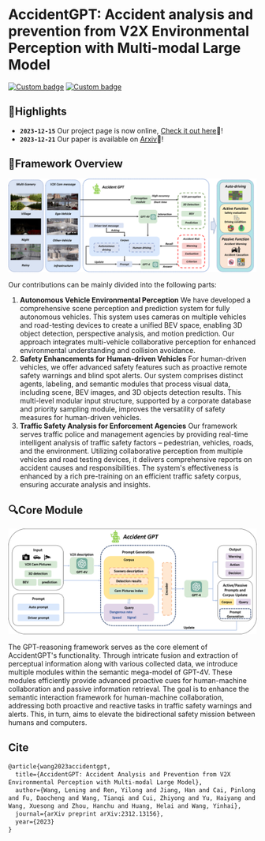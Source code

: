 # AccidentGPT: Accident analysis and prevention from V2X Environmental Perception with Multi-modal Large Model

[![Custom badge](https://img.shields.io/badge/paper-Arxiv-b31b1b?logo=arxiv&logoColor=white)](https://export.arxiv.org/abs/2312.13156)
[![Custom badge](https://img.shields.io/badge/Project%20Page-white?logo=GitHub&color=green)](https://accidentgpt.github.io)


## 🌟Highlights
- **`2023-12-15`** Our project page is now online, [Check it out here](https://accidentgpt.github.io)🔗!
- **`2023-12-21`** Our paper is available on [Arxiv](https://export.arxiv.org/abs/2312.13156)📄!

## 🚀Framework Overview

![Accident analysis and prevention](./assets/framework.png)

<div>
Our contributions can be mainly divided into the following parts:
<ol>
<li><b>Autonomous Vehicle Environmental Perception</b> We have developed a comprehensive scene perception and prediction system for fully autonomous vehicles. This system uses cameras on multiple vehicles and road-testing devices to create a unified BEV space, enabling 3D object detection, perspective analysis, and motion prediction. Our approach integrates multi-vehicle collaborative perception for enhanced environmental understanding and collision avoidance.
</li>
<li><b>Safety Enhancements for Human-driven Vehicles</b> For human-driven vehicles, we offer advanced safety features such as proactive remote safety warnings and blind spot alerts. Our system comprises distinct agents, labeling, and semantic modules that process visual data, including scene, BEV images, and 3D objects detection results. This multi-level modular input structure, supported by a corporate database and priority sampling module, improves the versatility of safety measures for human-driven vehicles.
</li>
<li><b>Traffic Safety Analysis for Enforcement Agencies</b> Our framework serves traffic police and management agencies by providing real-time intelligent analysis of traffic safety factors – pedestrian, vehicles, roads, and the environment. Utilizing collaborative perception from multiple vehicles and road testing devices, it delivers comprehensive reports on accident causes and responsibilities. The system's effectiveness is enhanced by a rich pre-training on an efficient traffic safety corpus, ensuring accurate analysis and insights.


</div>

## 🔍Core Module

![The GPT-reasoning module.](./assets/reasoning.png)

The GPT-reasoning framework serves as the core element of AccidentGPT's functionality. Through intricate fusion and extraction of perceptual information along with various collected data, we introduce multiple modules within the semantic mega-model of GPT-4V. These modules efficiently provide advanced proactive cues for human-machine collaboration and passive information retrieval. The goal is to enhance the semantic interaction framework for human-machine collaboration, addressing both proactive and reactive tasks in traffic safety warnings and alerts. This, in turn, aims to elevate the bidirectional safety mission between humans and computers.



## Cite
```
@article{wang2023accidentgpt,
  title={AccidentGPT: Accident Analysis and Prevention from V2X Environmental Perception with Multi-modal Large Model},
  author={Wang, Lening and Ren, Yilong and Jiang, Han and Cai, Pinlong and Fu, Daocheng and Wang, Tianqi and Cui, Zhiyong and Yu, Haiyang and Wang, Xuesong and Zhou, Hanchu and Huang, Helai and Wang, Yinhai},
  journal={arXiv preprint arXiv:2312.13156},
  year={2023}
}
```
